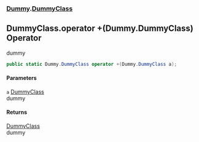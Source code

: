 ### [Dummy](./Dummy.md 'Dummy').[DummyClass](./Dummy-DummyClass.md 'Dummy.DummyClass')
## DummyClass.operator +(Dummy.DummyClass) Operator
dummy  
```csharp
public static Dummy.DummyClass operator +(Dummy.DummyClass a);
```
#### Parameters
<a name='Dummy-DummyClass-op_UnaryPlus(Dummy-DummyClass)-a'></a>
`a` [DummyClass](./Dummy-DummyClass.md 'Dummy.DummyClass')  
dummy  
  
#### Returns
[DummyClass](./Dummy-DummyClass.md 'Dummy.DummyClass')  
dummy  
